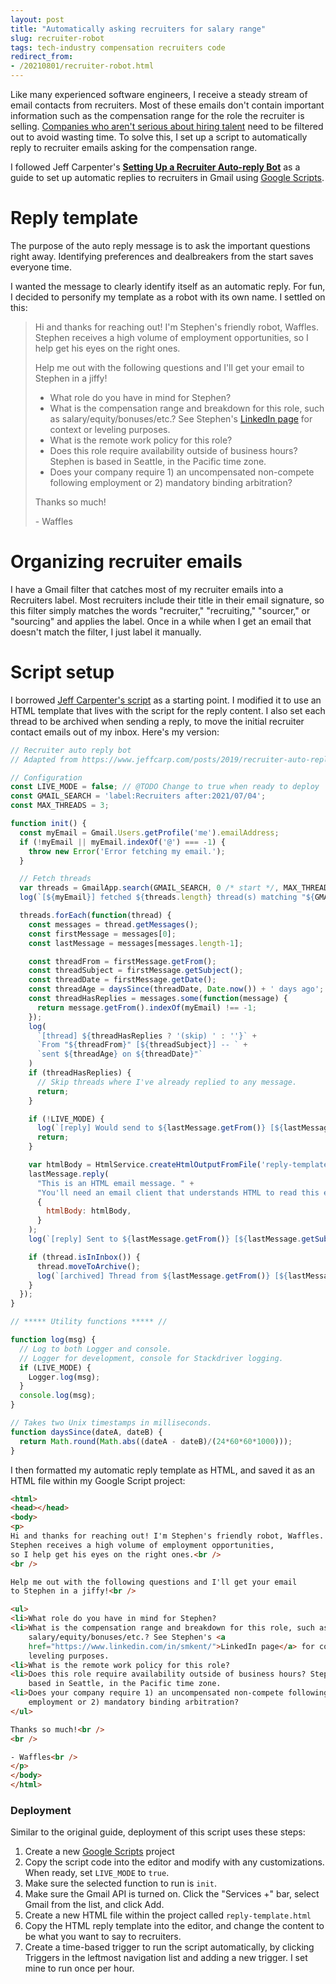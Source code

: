 ```yaml
---
layout: post
title: "Automatically asking recruiters for salary range"
slug: recruiter-robot
tags: tech-industry compensation recruiters code
redirect_from:
- /20210801/recruiter-robot.html
---
```


Like many experienced software engineers, I receive a steady stream of email
contacts from recruiters. Most of these emails don't contain important
information such as the compensation range for the role the recruiter is
selling. [Companies who aren't serious about hiring talent][no-labor-shortage]
need to be filtered out to avoid wasting time. To solve this, I set up a script
to automatically reply to recruiter emails asking for the compensation range.

I followed Jeff Carpenter's [**Setting Up a Recruiter Auto-reply
Bot**][original] as a guide to set up automatic replies to recruiters in Gmail
using [Google Scripts][gscripts].

# Reply template

The purpose of the auto reply message is to ask the important questions right
away. Identifying preferences and dealbreakers from the start saves everyone
time.

I wanted the message to clearly identify itself as an automatic reply. For fun,
I decided to personify my template as a robot with its own name. I settled on
this:

> Hi and thanks for reaching out! I'm Stephen's friendly robot, Waffles. Stephen
> receives a high volume of employment opportunities, so I help get his eyes on
> the right ones.
>
> Help me out with the following questions and I'll get your email to Stephen in
> a jiffy!
>
> * What role do you have in mind for Stephen?
> * What is the compensation range and breakdown for this role, such as
>   salary/equity/bonuses/etc.? See Stephen's [LinkedIn page][linkedin] for
>   context or leveling purposes.
> * What is the remote work policy for this role?
> * Does this role require availability outside of business hours? Stephen is
>   based in Seattle, in the Pacific time zone.
> * Does your company require 1) an uncompensated non-compete following
>   employment or 2) mandatory binding arbitration?
>
> Thanks so much!
>
> \- Waffles

# Organizing recruiter emails

I have a Gmail filter that catches most of my recruiter emails into a Recruiters
label. Most recruiters include their title in their email signature, so this
filter simply matches the words "recruiter," "recruiting," "sourcer," or
"sourcing" and applies the label. Once in a while when I get an email that
doesn't match the filter, I just label it manually.

# Script setup

I borrowed [Jeff Carpenter's script][original] as a starting point. I modified
it to use an HTML template that lives with the script for the reply content. I
also set each thread to be archived when sending a reply, to move the initial
recruiter contact emails out of my inbox. Here's my version:

```javascript
// Recruiter auto reply bot
// Adapted from https://www.jeffcarp.com/posts/2019/recruiter-auto-reply-bot/

// Configuration
const LIVE_MODE = false; // @TODO Change to true when ready to deploy
const GMAIL_SEARCH = 'label:Recruiters after:2021/07/04';
const MAX_THREADS = 3;

function init() {
  const myEmail = Gmail.Users.getProfile('me').emailAddress;
  if (!myEmail || myEmail.indexOf('@') === -1) {
    throw new Error('Error fetching my email.');
  }

  // Fetch threads
  var threads = GmailApp.search(GMAIL_SEARCH, 0 /* start */, MAX_THREADS);
  log(`[${myEmail}] fetched ${threads.length} thread(s) matching "${GMAIL_SEARCH}"`);

  threads.forEach(function(thread) {
    const messages = thread.getMessages();
    const firstMessage = messages[0];
    const lastMessage = messages[messages.length-1];

    const threadFrom = firstMessage.getFrom();
    const threadSubject = firstMessage.getSubject();
    const threadDate = firstMessage.getDate();
    const threadAge = daysSince(threadDate, Date.now()) + ' days ago';
    const threadHasReplies = messages.some(function(message) {
      return message.getFrom().indexOf(myEmail) !== -1;
    });
    log(
      `[thread] ${threadHasReplies ? '(skip) ' : ''}` +
      `From "${threadFrom}" [${threadSubject}] -- ` +
      `sent ${threadAge} on ${threadDate}"`
    )
    if (threadHasReplies) {
      // Skip threads where I've already replied to any message.
      return;
    }

    if (!LIVE_MODE) {
      log(`[reply] Would send to ${lastMessage.getFrom()} [${lastMessage.getSubject()}]`);
      return;
    }

    var htmlBody = HtmlService.createHtmlOutputFromFile('reply-template').getContent();
    lastMessage.reply(
      "This is an HTML email message. " +
      "You'll need an email client that understands HTML to read this email.",
      {
        htmlBody: htmlBody,
      }
    );
    log(`[reply] Sent to ${lastMessage.getFrom()} [${lastMessage.getSubject()}]`);

    if (thread.isInInbox()) {
      thread.moveToArchive();
      log(`[archived] Thread from ${lastMessage.getFrom()} [${lastMessage.getSubject()}]`);
    }
  });
}

// ***** Utility functions ***** //

function log(msg) {
  // Log to both Logger and console.
  // Logger for development, console for Stackdriver logging.
  if (LIVE_MODE) {
    Logger.log(msg);
  }
  console.log(msg);
}

// Takes two Unix timestamps in milliseconds.
function daysSince(dateA, dateB) {
  return Math.round(Math.abs((dateA - dateB)/(24*60*60*1000)));
}
```

I then formatted my automatic reply template as HTML, and saved it as an
HTML file within my Google Script project:

```html
<html>
<head></head>
<body>
<p>
Hi and thanks for reaching out! I'm Stephen's friendly robot, Waffles.
Stephen receives a high volume of employment opportunities,
so I help get his eyes on the right ones.<br />
<br />

Help me out with the following questions and I'll get your email
to Stephen in a jiffy!<br />

<ul>
<li>What role do you have in mind for Stephen?
<li>What is the compensation range and breakdown for this role, such as
    salary/equity/bonuses/etc.? See Stephen's <a
    href="https://www.linkedin.com/in/smkent/">LinkedIn page</a> for context or
    leveling purposes.
<li>What is the remote work policy for this role?
<li>Does this role require availability outside of business hours? Stephen is
    based in Seattle, in the Pacific time zone.
<li>Does your company require 1) an uncompensated non-compete following
    employment or 2) mandatory binding arbitration?
</ul>

Thanks so much!<br />
<br />

- Waffles<br />
</p>
</body>
</html>
```

### Deployment

Similar to the original guide, deployment of this script uses these steps:

1. Create a new [Google Scripts][gscripts] project
2. Copy the script code into the editor and modify with any customizations. When
   ready, set `LIVE_MODE` to `true`.
3. Make sure the selected function to run is `init`.
4. Make sure the Gmail API is turned on. Click the "Services +" bar, select
   Gmail from the list, and click Add.
5. Create a new HTML file within the project called `reply-template.html`
6. Copy the HTML reply template into the editor, and change the content to be
   what you want to say to recruiters.
7. Create a time-based trigger to run the script automatically, by clicking
   Triggers in the leftmost navigation list and adding a new trigger. I set mine
   to run once per hour.


[linkedin]: https://linkedin.com/in/smkent
[gscripts]: https://script.google.com
[original]: https://www.jeffcarp.com/posts/2019/recruiter-auto-reply-bot/
[no-labor-shortage]: https://web.archive.org/web/20210729212526/https://www.nytimes.com/2021/05/20/briefing/labor-shortages-covid-wages.html
